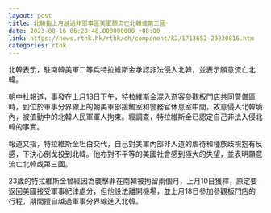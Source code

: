 ```yaml
---
layout: post
title: 北韓指上月越過非軍事區美軍願流亡北韓或第三國
date: 2023-08-16 06:20:48.000000000 +08:00
link: https://news.rthk.hk/rthk/ch/component/k2/1713652-20230816.htm
categories: rthk
---
```


北韓表示，駐南韓美軍二等兵特拉維斯金承認非法侵入北韓，並表示願意流亡北韓。

朝中社報道，事發在上月18日下午，特拉維斯金混入遊客參觀板門店共同警備區時，到位於軍事分界線上的朝美軍部接觸室和警務官休息室中間，故意侵入北韓境內，被值勤中的北韓人民軍軍人拘束。經調查，特拉維斯金已認定自己非法入侵北韓的事實。

報道又指，特拉維斯金坦白交代，自己對美軍內部非人道的虐待和種族歧視抱有反感，下決心倒戈投到北韓。他亦對不平等的美國社會感到極大的失望，並表明願意流亡北韓或第三國。

23歲的特拉維斯金曾經因為襲擊罪在南韓被拘留兩個月，上月10日獲釋，原定要返回美國接受軍事紀律處分，但他設法離開機場，並上月18日參加參觀板門店的行程，期間擅自越過軍事分界線進入北韓。
